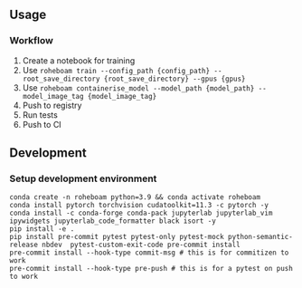 ## Usage

### Workflow

1. Create a notebook for training
2. Use `roheboam train --config_path {config_path} --root_save_directory {root_save_directory} --gpus {gpus}`
3. Use `roheboam containerise_model --model_path {model_path} --model_image_tag {model_image_tag}`
4. Push to registry
5. Run tests
6. Push to CI

## Development

### Setup development environment

```
conda create -n roheboam python=3.9 && conda activate roheboam
conda install pytorch torchvision cudatoolkit=11.3 -c pytorch -y
conda install -c conda-forge conda-pack jupyterlab jupyterlab_vim ipywidgets jupyterlab_code_formatter black isort -y
pip install -e .
pip install pre-commit pytest pytest-only pytest-mock python-semantic-release nbdev  pytest-custom-exit-code pre-commit install
pre-commit install --hook-type commit-msg # this is for commitizen to work
pre-commit install --hook-type pre-push # this is for a pytest on push to work
```
